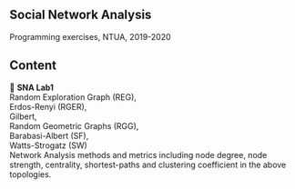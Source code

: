 ## Social Network Analysis
Programming exercises, NTUA, 2019-2020  
## Content  
:rocket: **SNA Lab1**  
Random Exploration Graph (REG),  
Erdos-Renyi (RGER),  
Gilbert,  
Random Geometric Graphs (RGG),  
Barabasi-Albert (SF),  
Watts-Strogatz (SW)  
Network Analysis methods and metrics including node degree, node strength, centrality, shortest-paths and clustering coefficient in the above topologies. 

